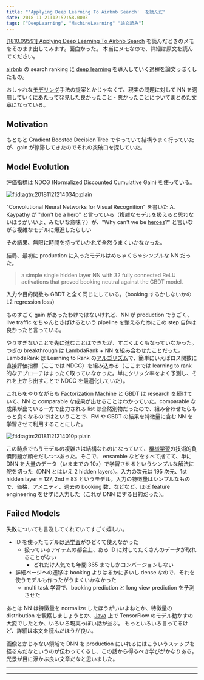 ```yaml
---
title: "'Applying Deep Learning To Airbnb Search'  を読んだ"
date: 2018-11-21T12:52:58.000Z
tags: ["DeepLearning", "MachineLearning" "論文読み"]
---
```


<p><a href="https://arxiv.org/abs/1810.09591">[1810.09591] Applying Deep Learning To Airbnb Search</a> を読んだときのメモをそのまま出してみます。面白かった。
本当にメモなので、詳細は原文を読んでください。</p>

<p><a class="keyword" href="http://d.hatena.ne.jp/keyword/airbnb">airbnb</a> の search ranking に <a class="keyword" href="http://d.hatena.ne.jp/keyword/deep%20learning">deep learning</a> を導入していく過程を論文っぽくしたもの。</p>

<p>おしゃれな<a class="keyword" href="http://d.hatena.ne.jp/keyword/%A5%E2%A5%C7%A5%EA%A5%F3%A5%B0">モデリング</a>手法の提案とかじゃなくて、現実の問題に対して NN を適用していくにあたって発見した良かったこと・悪かったことについてまとめた文章になっている。</p>

<h2>Motivation</h2>

<p>もともと Gradient Boosted Decision Tree でやっていて結構うまく行っていたが、gain が停滞してきたのでそれの突破口を探していた。</p>

<h2>Model Evolution</h2>

<p>評価指標は NDCG (Normalized Discounted Cumulative Gain) を使っている。</p>

<p><span itemscope itemtype="http://schema.org/Photograph"><img src="https://cdn-ak.f.st-hatena.com/images/fotolife/a/agtn/20181121/20181121214034.png" alt="f:id:agtn:20181121214034p:plain" title="f:id:agtn:20181121214034p:plain" class="hatena-fotolife" itemprop="image"></span></p>

<p>"Convolutional Neural Networks for Visual Recognition" を書いた A. Kaypathy が "don't be a hero" と言っている（複雑なモデルを扱えると思わないほうがいいよ、みたいな意味？）が、"Why can't we be <a class="keyword" href="http://d.hatena.ne.jp/keyword/heroes">heroes</a>?" と言いながら複雑なモデルに爆進したらしい</p>

<p>その結果、無限に時間を持っていかれて全然うまくいかなかった。</p>

<p>結局、最初に production に入ったモデルはめちゃくちゃシンプルな NN だった。</p>

<blockquote><p>a simple single hidden layer NN with 32 fully connected ReLU activations that proved booking neutral against the GBDT model.</p></blockquote>

<p>入力や目的関数も GBDT と全く同じにしている。（booking するかしないかの L2 regression loss）</p>

<p>ものすごく gain があったわけではないけれど、NN が production でうごく、live traffic をちゃんとさばけるという pipeline を整えるためにこの step 自体は良かったと言っている。</p>

<p>やりすぎないことで先に進むことはできたが、すごくよくもなっていなかった。つぎの breakthrough は LambdaRank + NN を組み合わせたことだった。LambdaRank は Learning to Rank の<a class="keyword" href="http://d.hatena.ne.jp/keyword/%A5%A2%A5%EB%A5%B4%A5%EA%A5%BA%A5%E0">アルゴリズム</a>で、簡単にいえばロス関数に直接評価指標（ここでは NDCG）を組み込める（ここまでは learning to rank 的なアプローチはまったく取っていなかった。単にクリック率をよく予測し、それを上から出すことで NDCG を最適化していた）。</p>

<p>これらをやりながらも Factorization Machine と GBDT は research を続けていて、NN と comparable な成果が出せることはわかっていた。comparable な成果が出ている一方で出力される list は全然別物だったので、組み合わせたらもっと良くなるのではということで、FM や GBDT の結果を特徴量に含む NN を学習させて利用することにした。</p>

<p><span itemscope itemtype="http://schema.org/Photograph"><img src="https://cdn-ak.f.st-hatena.com/images/fotolife/a/agtn/20181121/20181121214010.png" alt="f:id:agtn:20181121214010p:plain" title="f:id:agtn:20181121214010p:plain" class="hatena-fotolife" itemprop="image"></span></p>

<p>この時点でもうモデルの複雑さは結構なものになっていて、<a class="keyword" href="http://d.hatena.ne.jp/keyword/%B5%A1%B3%A3%B3%D8%BD%AC">機械学習</a>の技術的負債問題が顔をだしつつあった。そこで、 ensamble などをすべて捨てて、単に DNN を大量のデータ（いままでの 10x）で学習させるというシンプルな解法に舵を切った（DNN とはいえ 2 hidden layers）。入力の次元は 195 次元、1st hidden layer = 127, 2nd = 83 というモデル。入力の特徴量はシンプルなもので、価格、アメニティ、過去の booking 数、などなど。ほぼ feature engineering をせずに入力した（これが DNN にする目的だった）。</p>

<h2>Failed Models</h2>

<p>失敗についても言及してくれていてすごく嬉しい。</p>

<ul>
<li>ID を使ったモデルは<a class="keyword" href="http://d.hatena.ne.jp/keyword/%B2%E1%B3%D8%BD%AC">過学習</a>がひどくて使えなかった

<ul>
<li>扱っているアイテムの都合上、ある ID に対してたくさんのデータが取れることがない

<ul>
<li>どれだけ人気でも年間 365 までしかコンバージョンしない</li>
</ul>
</li>
</ul>
</li>
<li>詳細ページへの遷移は booking よりはるかに多いし dense なので、それを使うモデルも作ったがうまくいかなかった

<ul>
<li>multi task 学習で、booking prediction と long view prediction を予測させた</li>
</ul>
</li>
</ul>

<p>あとは NN は特徴量を normalize したほうがいいよねとか、特徴量の distribution を観察しましょうとか、<a class="keyword" href="http://d.hatena.ne.jp/keyword/Java">Java</a> 上で TensorFlow のモデル動かすの大変でしたとか、いろいろ現実っぽい話が並ぶ。
もっといろいろ言ってるけど、詳細は本文を読んだほうが良い。</p>

<p>画像とかじゃない領域で DNN を production にいれるにはこういうステップを経るんだなというのが伝わってくるし、この話から得るべき学びがかなりある。光景が目に浮かぶ良い文章だなと思いました。</p>

---

---
